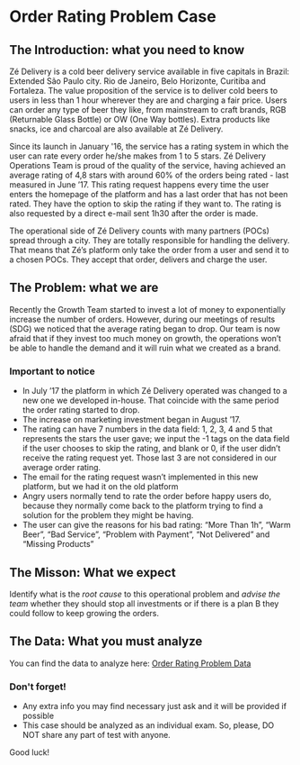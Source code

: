 # Order Rating Problem Case

## The Introduction: what you need to know

Zé Delivery is a cold beer delivery service available in five capitals in Brazil: Extended São Paulo city. Rio de Janeiro, Belo Horizonte, Curitiba and Fortaleza. The value proposition of the service is to deliver cold beers to users in less than 1 hour wherever they are and charging a fair price. Users can order any type of beer they like, from mainstream to craft brands, RGB (Returnable Glass Bottle) or OW (One Way bottles). Extra products like snacks, ice and charcoal are also available at Zé Delivery.

Since its launch in January '16, the service has a rating system in which the user can rate every order he/she makes from 1 to 5 stars. Zé Delivery Operations Team is proud of the quality of the service, having achieved an average rating of 4,8 stars with around 60% of the orders being rated - last measured in June ’17. This rating request happens every time the user enters the homepage of the platform and has a last order that has not been rated. They have the option to skip the rating if they want to. The rating is also requested by a direct e-mail sent 1h30 after the order is made.

The operational side of Zé Delivery counts with many partners (POCs) spread through a city. They are totally responsible for handling the delivery. That means that Zé’s platform only take the order from a user and send it to a chosen POCs. They accept that order, delivers and charge the user.

## The Problem: what we are 

Recently the Growth Team started to invest a lot of money to exponentially increase the number of orders. However, during our meetings of results (SDG) we noticed that the average rating began to drop. Our team is now afraid that if they invest too much money on growth, the operations won’t be able to handle the demand and it will ruin what we created as a brand.

### Important to notice

* In July ’17 the platform in which Zé Delivery operated was changed to a new one we developed in-house. That coincide with the same period the order rating started to drop. 
*	The increase on marketing investment began in August ’17.
*	The rating can have 7 numbers in the data field: 1, 2, 3, 4 and 5 that represents the stars the user gave; we input the -1 tags on the data field if the user chooses to skip the rating, and blank or 0, if the user didn’t receive the rating request yet. Those last 3 are not considered in our average order rating.
*	The email for the rating request wasn’t implemented in this new platform, but we had it on the old platform
*	Angry users normally tend to rate the order before happy users do, because they normally come back to the platform trying to find a solution for the problem they might be having. 
*	The user can give the reasons for his bad rating: “More Than 1h”, “Warm Beer”, “Bad Service”, “Problem with Payment”, “Not Delivered” and “Missing Products”


## The Misson: What we expect

Identify what is the *root cause* to this operational problem and *advise the team* whether they should stop all investments or if there is a plan B they could follow to keep growing the orders.

## The Data: What you must analyze

You can find the data to analyze here: [Order Rating Problem Data](https://github.com/ZXVentures/ze-analysis-cases/blob/order-rating-challenge/order-rating/ze-delivery-order-rating-problem-data.xlsx?raw=true)

### Don't forget!

* Any extra info you may find necessary just ask and it will be provided if possible
* This case should be analyzed as an individual exam. So, please, DO NOT share any part of test with anyone.

Good luck!
